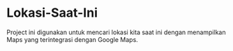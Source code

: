 # Lokasi-Saat-Ini

Project ini digunakan untuk mencari lokasi kita saat ini dengan menampilkan Maps yang terintegrasi dengan Google Maps.
